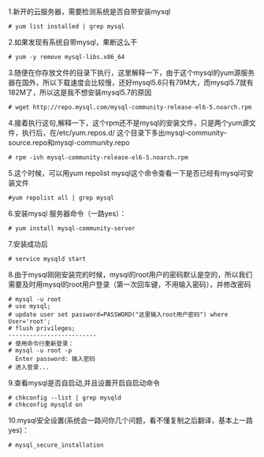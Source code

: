 
1.新开的云服务器，需要检测系统是否自带安装mysql

    # yum list installed | grep mysql
2.如果发现有系统自带mysql，果断这么干

    # yum -y remove mysql-libs.x86_64
3.随便在你存放文件的目录下执行，这里解释一下，由于这个mysql的yum源服务器在国外，所以下载速度会比较慢，还好mysql5.6只有79M大，而mysql5.7就有182M了，所以这是我不想安装mysql5.7的原因

    # wget http://repo.mysql.com/mysql-community-release-el6-5.noarch.rpm
4.接着执行这句,解释一下，这个rpm还不是mysql的安装文件，只是两个yum源文件，执行后，在/etc/yum.repos.d/ 这个目录下多出mysql-community-source.repo和mysql-community.repo

    # rpm -ivh mysql-community-release-el6-5.noarch.rpm
5.这个时候，可以用yum repolist mysql这个命令查看一下是否已经有mysql可安装文件

    #yum repolist all | grep mysql
6.安装mysql 服务器命令（一路yes）：

    # yum install mysql-community-server
7.安装成功后

    # service mysqld start
8.由于mysql刚刚安装完的时候，mysql的root用户的密码默认是空的，所以我们需要及时用mysql的root用户登录（第一次回车键，不用输入密码），并修改密码

    # mysql -u root
    # use mysql;
    # update user set password=PASSWORD("这里输入root用户密码") where User='root';
    # flush privileges; 
    -------------------------
    # 使用命令行重新登录：
    # mysql -u root -p
      Enter password: 输入密码
    # 进入登录...
9.查看mysql是否自启动,并且设置开启自启动命令

 
    # chkconfig --list | grep mysqld
    # chkconfig mysqld on
10.mysql安全设置(系统会一路问你几个问题，看不懂复制之后翻译，基本上一路yes)：

    # mysql_secure_installation
